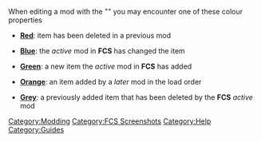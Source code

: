 When editing a mod with the "**[](Forgotten_Construction_Set.md)**" you may encounter one of
these colour properties

- **<u>Red</u>**: item has been deleted in a previous mod

<!-- -->

- **<u>Blue</u>**: the *active* mod in **FCS** has changed the item

<!-- -->

- **<u>Green</u>**: a new item the *active* mod in **FCS** has added

<!-- -->

- **<u>Orange</u>**: an item added by a *later* mod in the load order

<!-- -->

- **<u>Grey</u>**: a previously added item that has been deleted by the
  **FCS** *active* mod

[Category:Modding](Category:Modding "wikilink") [Category:FCS
Screenshots](Category:FCS_Screenshots "wikilink")
[Category:Help](Category:Help "wikilink")
[Category:Guides](Category:Guides "wikilink")